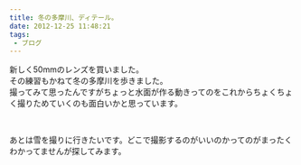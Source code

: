 ```yaml
---
title: 冬の多摩川、ディテール。
date: 2012-12-25 11:48:21
tags: 
 - ブログ
---
```

新しく50mmのレンズを買いました。<br>
その練習もかねて冬の多摩川を歩きました。<br>
撮ってみて思ったんですがちょっと水面が作る動きってのをこれからちょくちょく撮りためていくのも面白いかと思っています。

<!-- more -->

<img src="https://farm9.staticflickr.com/8082/8302614518_f5273e9d7b.jpg" alt="" />

<img src="https://farm9.staticflickr.com/8491/8301557791_d08475da0b.jpg" alt="" />

<img src="https://farm9.staticflickr.com/8492/8301554107_eba74b0719.jpg" alt="" />

あとは雪を撮りに行きたいです。どこで撮影するのがいいのかってのがまったくわかってませんが探してみます。